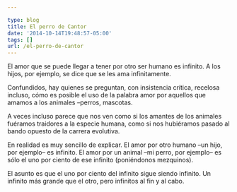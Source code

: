 ```yaml
---

type: blog
title: El perro de Cantor
date: '2014-10-14T19:48:57-05:00'
tags: []
url: /el-perro-de-cantor
---
```

El amor que se puede llegar a tener por otro ser humano es infinito. A los hijos, por ejemplo, se dice que se les ama infinitamente.

Confundidos, hay quienes se preguntan, con insistencia crítica, recelosa incluso, cómo es posible el uso de la palabra amor por aquellos que amamos a los animales –perros, mascotas.

A veces incluso parece que nos ven como si los amantes de los animales fuéramos traidores a la especie humana, como si nos hubiéramos pasado al bando opuesto de la carrera evolutiva.

En realidad es muy sencillo de explicar. El amor por otro humano –un hijo, por ejemplo– es infinito. El amor por un animal –mi perro, por ejemplo– es sólo el uno por ciento de ese infinito (poniéndonos mezquinos).

El asunto es que el uno por ciento del infinito sigue siendo infinito. Un infinito más grande que el otro, pero infinitos al fin y al cabo.
